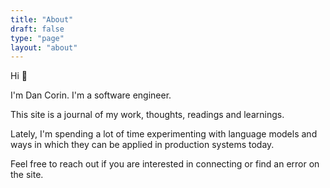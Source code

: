```yaml
---
title: "About"
draft: false
type: "page"
layout: "about"
---
```


Hi 👋

I'm Dan Corin. I'm a software engineer.

This site is a journal of my work, thoughts, readings and learnings.

Lately, I'm spending a lot of time experimenting with language models and ways in which they can be applied in production systems today.

Feel free to reach out if you are interested in connecting or find an error on the site.
